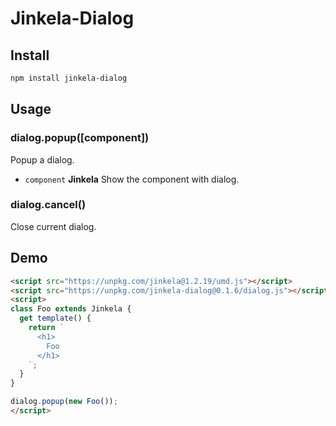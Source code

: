 # Jinkela-Dialog

## Install

```bash
npm install jinkela-dialog
```

## Usage

### dialog.popup([component])

Popup a dialog.

* `component` **Jinkela** Show the component with dialog.

### dialog.cancel()

Close current dialog.

## Demo

```html
<script src="https://unpkg.com/jinkela@1.2.19/umd.js"></script>
<script src="https://unpkg.com/jinkela-dialog@0.1.6/dialog.js"></script>
<script>
class Foo extends Jinkela {
  get template() {
    return `
      <h1>
        Foo
      </h1>
    `;
  }
}

dialog.popup(new Foo());
</script>
```
